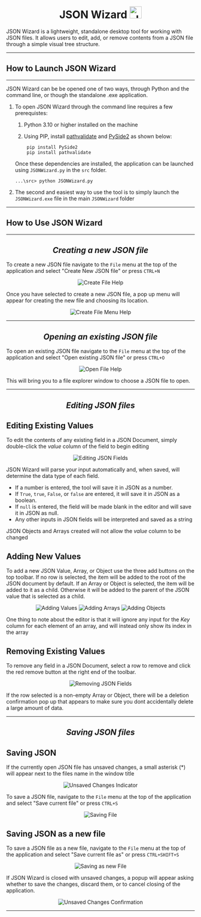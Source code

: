 <h1 align="center">
    JSON Wizard
    <img width=32 src="icons/appIcon.png" alt="JSON Wizard logo">
</h1>
JSON Wizard is a lightweight, standalone desktop tool for working with JSON files. It allows users to edit, add, or remove contents from a JSON file through a simple visual tree structure.

---
## **How to Launch JSON Wizard**
---

JSON Wizard can be be opened one of two ways, through Python and the command line, or though the standalone .exe application. 

1. To open JSON Wizard through the command line requires a few prerequistes:
   1. Python 3.10 or higher installed on the machine
   2. Using PIP, install [pathvalidate](https://pypi.org/project/pathvalidate/) and [PySide2](https://pypi.org/project/PySide2/) as shown below:
           
           pip install PySide2
           pip install pathvalidate
   Once these dependencies are installed, the application can be launched using `JSONWizard.py` in the `src` folder.

       ...\src> python JSONWizard.py

2. The second and easiest way to use the tool is to simply launch the `JSONWizard.exe` file in the main `JSONWizard` folder

---
## **How to Use JSON Wizard**
---
<h2 align="center">
    <i>Creating a new JSON file</i>
</h2>

To create a new JSON file navigate to the `File` menu at the top of the application and select "Create New JSON file" or press `CTRL+N`
<p align="center">
    <img src="assets/createHelp.png" alt="Create File Help">
</p>
Once you have selected to create a new JSON file, a pop up menu will appear for creating the new file and choosing its location.
<p align="center">
    <img src="assets/createMenuHelp.png" alt="Create File Menu Help">
</p>

---

<h2 align="center">
    <i>Opening an existing JSON file</i>
</h2>

To open an existing JSON file navigate to the `File` menu at the top of the application and select "Open existing JSON file" or press `CTRL+O`
<p align="center">
    <img src="assets/openHelp.png" alt="Open File Help">
</p>
This will bring you to a file explorer window to choose a JSON file to open. 

---

<h2 align="center">
    <i>Editing JSON files</i>
</h2>

## Editing Existing Values

To edit the contents of any existing field in a JSON Document, simply double-click the *value* column of the field to begin editing
<p align="center">
    <img src="assets/editHelp.png" alt="Editing JSON Fields">
</p>

JSON Wizard will parse your input automatically and, when saved, will determine the data type of each field. 
* If a number is entered, the tool will save it in JSON as a number. 
* If `True`, `true`, `False`, or `false` are entered, it will save it in JSON as a boolean.
* If `null` is entered, the field will be made blank in the editor and will save it in JSON as null.
* Any other inputs in JSON fields will be interpreted and saved as a string

JSON Objects and Arrays created will not allow the *value* column to be changed

## Adding New Values

To add a new JSON Value, Array, or Object use the three add buttons on the top toolbar. If no row is selected, the item will be added to the root of the JSON document by default. If an Array or Object is selected, the item will be added to it as a child. Otherwise it will be added to the parent of the JSON value that is selected as a child.
<p align="center">
    <img src="assets/addValueHelp.png" alt="Adding Values">
    <img src="assets/addArrayHelp.png" alt="Adding Arrays">
    <img src="assets/addObjectHelp.png" alt="Adding Objects">
</p>

One thing to note about the editor is that it will ignore any input for the *Key* column for each element of an array, and will instead only show its index in the array

## Removing Existing Values

To remove any field in a JSON Document, select a row to remove and click the red remove button at the right end of the toolbar.
<p align="center">
    <img src="assets/removeHelp.png" alt="Removing JSON Fields">
</p>

If the row selected is a non-empty Array or Object, there will be a deletion confirmation pop up that appears to make sure you dont accidentally delete a large amount of data.

---

<h2 align="center">
    <i>Saving JSON files</i>
</h2>

## Saving JSON 

If the currently open JSON file has unsaved changes, a small asterisk (\*) will appear next to the files name in the window title
<p align="center">
    <img src="assets/unsavedChangesIndicator.png" alt="Unsaved Changes Indicator">
</p>

To save a JSON file, navigate to the `File` menu at the top of the application and select "Save current file" or press `CTRL+S`
<p align="center">
    <img src="assets/saveHelp.png" alt="Saving File">
</p>

## Saving JSON as a new file

To save a JSON file as a new file, navigate to the `File` menu at the top of the application and select "Save current file as" or press `CTRL+SHIFT+S`
<p align="center">
    <img src="assets/saveAsHelp.png" alt="Saving as new File">
</p>

If JSON Wizard is closed with unsaved changes, a popup will appear asking whether to save the changes, discard them, or to cancel closing of the application.

<p align="center">
    <img src="assets/savePopup.png" alt="Unsaved Changes Confirmation">
</p>

---